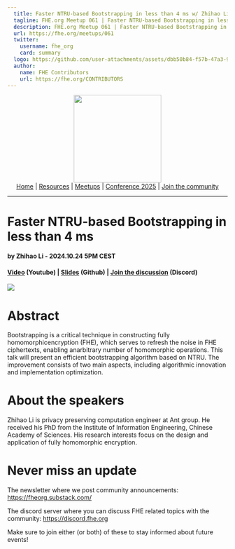 ```yaml
---
  title: Faster NTRU-based Bootstrapping in less than 4 ms w/ Zhihao Li | FHE.org Meetup 061
  tagline: FHE.org Meetup 061 | Faster NTRU-based Bootstrapping in less than 4 ms w/ Zhihao Li
  description: FHE.org Meetup 061 | Faster NTRU-based Bootstrapping in less than 4 ms w/ Zhihao Li
  url: https://fhe.org/meetups/061
  twitter:
    username: fhe_org
    card: summary
  logo: https://github.com/user-attachments/assets/dbb50b84-f57b-47a3-9d7d-be47a316b751
  author:
    name: FHE Contributors
    url: https://fhe.org/CONTRIBUTORS
---
```


<!-- Main header navigation -->
<p align="center">
  <img width="200" src="https://user-images.githubusercontent.com/5758427/180978488-db825482-5a58-4c7c-9589-c494a6f0be04.png"><br/>
  <a href="https://fhe-org.github.io">Home</a> | <a href="https://fhe-org.github.io/resources">Resources</a> | <a href="https://fhe-org.github.io/meetups/">Meetups</a> | <a href="https://fhe-org.github.io/conferences/conference-2025/">Conference 2025</a> | <a href="https://fhe-org.github.io/community">Join the community</a>
</p>
<hr/>
<!-- /Main header navigation -->


# Faster NTRU-based Bootstrapping in less than 4 ms
#### by Zhihao Li - 2024.10.24 5PM CEST
#### <a href="https://www.youtube.com/watch?v=dB8Mcuh5mC0&list=PLnbmMskCVh1chnSM8Jjy6Nk3IH6fpn7MM&index=1">Video</a> (Youtube) | <a href="https://github.com/user-attachments/files/17519871/Faster.NTRU.based.bootstrapping.pdf">Slides</a> (Github) | <a href="https://discord.fhe.org">Join the discussion</a> (Discord)

<a href="https://www.meetup.com/fhe-org/events/304079865/?utm_medium=referral&utm_campaign=share-btn_savedevents_share_modal&utm_source=link"><img src="https://github.com/user-attachments/assets/dbb50b84-f57b-47a3-9d7d-be47a316b751"></a>

# Abstract

Bootstrapping is a critical technique in constructing fully homomorphicencryption (FHE), which serves to refresh the noise in FHE ciphertexts, enabling anarbitrary number of homomorphic operations. This talk will present an efficient bootstrapping algorithm based on NTRU. The improvement consists of two main aspects, including algorithmic innovation and implementation optimization.

# About the speakers

Zhihao Li is privacy preserving computation engineer at Ant group. He received his PhD from the Institute of Information Engineering, Chinese Academy of Sciences. His research interests focus on the design and application of fully homomorphic encryption.

# Never miss an update

The newsletter where we post community announcements: https://fheorg.substack.com/

The discord server where you can discuss FHE related topics with the community: https://discord.fhe.org

Make sure to join either (or both) of these to stay informed about future events!
